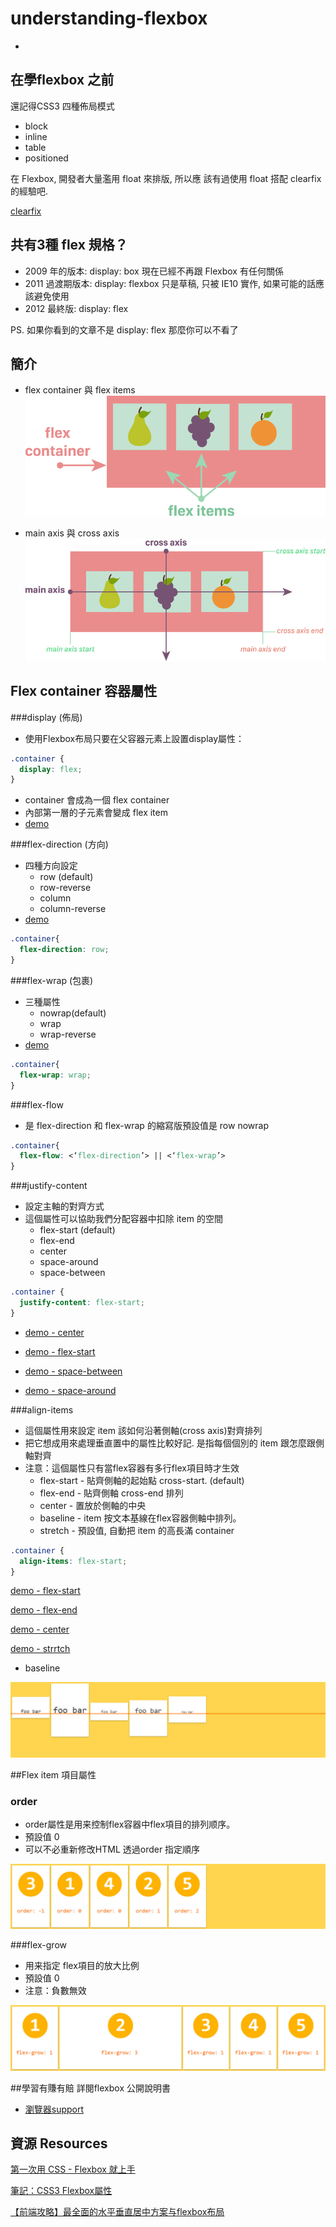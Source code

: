 # understanding-flexbox
-

## 在學flexbox 之前
還記得CSS3 四種佈局模式
 - block
 - inline
 - table
 - positioned
 
在 Flexbox, 開發者大量濫用 float 來排版, 所以應 該有過使用 float 搭配 clearfix 的經驗吧.

[clearfix](http://zh-tw.learnlayout.com/clear.html)
 
 
 
## 共有3種  flex 規格？ 
 - 2009 年的版本: display: box 現在已經不再跟 Flexbox 有任何關係
 - 2011 過渡期版本: display: flexbox 只是草稿, 只被 IE10 實作, 如果可能的話應該避免使用
 - 2012 最終版: display: flex
 
 PS. 如果你看到的文章不是 display: flex 那麼你可以不看了
 
## 簡介
- flex container 與 flex items
![image](https://raw.githubusercontent.com/migocorp-f2e/understanding-flexbox/master/resources/1-5rqfzizVze5BEstfXNKnfQ.png)

- main axis 與 cross axis
![image](https://raw.githubusercontent.com/migocorp-f2e/understanding-flexbox/master/resources/1-xo0yJQCryqinH2PhvVMwkw.png)

## Flex container 容器屬性
###display (佈局)
- 使用Flexbox布局只要在父容器元素上設置display屬性：

``` css
.container {
  display: flex;
}
```
- container 會成為一個 flex container
- 內部第一層的子元素會變成 flex item
- [demo](https://jsfiddle.net/justin3737/4g1kgkxf/2/)

###flex-direction (方向)
- 四種方向設定
    - row (default)
    - row-reverse
    - column
    - column-reverse
- [demo](https://jsfiddle.net/justin3737/stkc7ee7/2/)

``` css
.container{
  flex-direction: row;
}
```

###flex-wrap (包裹)
- 三種屬性
    - nowrap(default)
    - wrap
    - wrap-reverse
- [demo](https://jsfiddle.net/justin3737/v57u1dLg/1/)

``` css
.container{
  flex-wrap: wrap;
}
```

###flex-flow
- 是 flex-direction 和 flex-wrap 的縮寫版預設值是 row nowrap
``` css
.container{
  flex-flow: <‘flex-direction’> || <‘flex-wrap’>
}
```

###justify-content
- 設定主軸的對齊方式
- 這個屬性可以協助我們分配容器中扣除 item 的空間
    - flex-start (default)
    - flex-end
    - center
    - space-around
    - space-between
``` css
.container {
  justify-content: flex-start;
}
```

- [demo - center](https://jsfiddle.net/justin3737/trmfmryb/1/)

- [demo - flex-start](https://jsfiddle.net/justin3737/trmfmryb/2/)

- [demo - space-between](https://jsfiddle.net/justin3737/trmfmryb/4/)

- [demo - space-around](https://jsfiddle.net/justin3737/trmfmryb/3/)




###align-items
- 這個屬性用來設定 item 該如何沿著側軸(cross axis)對齊排列
- 把它想成用來處理垂直置中的屬性比較好記. 是指每個個別的 item 跟怎麼跟側軸對齊
- 注意：這個屬性只有當flex容器有多行flex項目時才生效
    - flex-start - 貼齊側軸的起始點 cross-start. (default)
    - flex-end - 貼齊側軸 cross-end 排列
    - center - 置放於側軸的中央
    - baseline - item 按文本基線在flex容器側軸中排列。
    - stretch - 預設值, 自動把 item 的高長滿 container

``` css
.container {
  align-items: flex-start;
}
```

[demo - flex-start](https://jsfiddle.net/justin3737/ak6raxtc/2/)

[demo - flex-end](https://jsfiddle.net/justin3737/ak6raxtc/3/)

[demo - center](https://jsfiddle.net/justin3737/ak6raxtc/4/)

[demo - strrtch](https://jsfiddle.net/justin3737/erp69eau/)

- baseline

![image](https://raw.githubusercontent.com/migocorp-f2e/understanding-flexbox/master/resources/flexbox-align-items-baseline.jpg)


##Flex item 項目屬性
### order
- order屬性是用来控制flex容器中flex項目的排列顺序。
- 預設值 0
- 可以不必重新修改HTML 透過order 指定順序

![image](https://raw.githubusercontent.com/migocorp-f2e/understanding-flexbox/master/resources/flexbox-order.jpg)


###flex-grow 
- 用来指定 flex項目的放大比例
- 預設值 0
- 注意：負數無效

![image](https://raw.githubusercontent.com/migocorp-f2e/understanding-flexbox/master/resources/flexbox-flex-grow-2.jpg)




##學習有賺有賠 詳閱flexbox 公開說明書
- [瀏覽器support](https://css-tricks.com/snippets/css/a-guide-to-flexbox/#browser-support)



## 資源 Resources
[第一次用 CSS - Flexbox 就上手](http://andyyou.github.io/javascript/2015/09/09/understand-flexbox.html)

[筆記：CSS3 Flexbox屬性](http://www.vialley.com/345/%E7%AD%86%E8%A8%98%EF%BC%9Acss3-flexbox%E5%B1%AC%E6%80%A7)

[【前端攻略】最全面的水平垂直居中方案与flexbox布局](http://www.cnblogs.com/coco1s/p/4444383.html)
